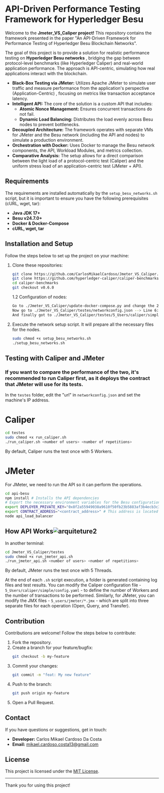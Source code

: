 # API-Driven Performance Testing Framework for Hyperledger Besu

Welcome to the **Jmeter_VS_Caliper project!** This repository contains the framework presented in the paper "An API-Driven Framework for Performance Testing of Hyperledger Besu Blockchain Networks".

The goal of this project is to provide a solution for realistic performance testing on **Hyperledger Besu networks** , bridging the gap between protocol-level benchmarks (like Hyperledger Caliper) and real-world application performance. The approach is API-centric, simulating how real applications interact with the blockchain.

- **Black-Box Testing via JMeter:** Utilizes Apache JMeter to simulate user traffic and measure performance from the application's perspective (Application-Centric) , focusing on metrics like transaction acceptance latency.
- **Intelligent API:** The core of the solution is a custom API that includes:
   - **Atomic Nonce Management:** Ensures concurrent transactions do not fail.
   - **Dynamic Load Balancing:** Distributes the load evenly across Besu nodes to prevent bottlenecks.
- **Decoupled Architecture:** The framework operates with separate VMs for JMeter and the Besu network (including the API and nodes) to simulate a production environment.
- **Orchestration with Docker:** Uses Docker to manage the Besu network components, the API, Workload Modules, and metrics collection.
- **Comparative Analysis:** The setup allows for a direct comparison between the light load of a protocol-centric test (Caliper) and the uniform stress load of an application-centric test (JMeter + API).

## Requirements

The requirements are installed automatically by the `setup_besu_networks.sh` script, but it is important to ensure you have the following prerequisites (cURL, wget, tar):

- **Java JDK 17+**
- **Besu v24.7.0+**
- **Docker & Docker-Compose**
- **cURL, wget, tar**

## Installation and Setup

Follow the steps below to set up the project on your machine:

1. Clone these repositories:
   ```bash
   git clone https://github.com/CarlosMikaelCardoso/Jmeter_VS_Caliper.git
   git clone https://github.com/hyperledger-caliper/caliper-benchmarks.git
   cd caliper-benchmarks
   git checkout v0.6.0
   ```
   1.2 Configuration of nodes:
      ```bash
      Go to ./Jmeter_VS_Caliper/update-docker-compose.py and change the 22 and 24 (<your IP>) by your IP address
      Now go to ./Jmeter_VS_Caliper/testes/networkconfig.json --> Line 6: Change <your IP> to your IP address
      And finally got to ./Jmeter_VS_Caliper/testes/5_Users/caliper/simple/config.yaml --> line 54: Change <YourIP> to your IP address
      ```
2. Execute the network setup script. It will prepare all the necessary files for the nodes.
   ```bash
   sudo chmod +x setup_besu_networks.sh
   ./setup_besu_networks.sh
   ```

## Testing with Caliper and JMeter

### If you want to compare the performance of the two, it's recommended to run Caliper first, as it deploys the contract that JMeter will use for its tests.
In the `testes` folder, edit the "url" in `networkconfig.json` and set the machine's IP address.

# Caliper
```bash
cd testes
sudo chmod +x run_caliper.sh
./run_caliper.sh <number of users> <number of repetitions>
```
By default, Caliper runs the test once with 5 Workers.

# JMeter
For JMeter, we need to run the API so it can perform the operations.

```bash
cd api-besu
npm install # Installs the API dependencies
# Export the necessary environment variables for the Besu configuration.
export DEPLOYER_PRIVATE_KEY="0x8f2a55949038a9610f50fb23b5883af3b4ecb3c3bb792cbcefbd1542c692be63"
export CONTRACT_ADDRESS="<contract_address>" # This address is located in /testes/contract_address.txt
node api_load_balancer
```

## How API Works![arquiteture2](https://github.com/user-attachments/assets/2026c77a-cc63-466b-894e-99354ba572df)


In another terminal:

```bash
cd Jmeter_VS_Caliper/testes
sudo chmod +x run_jmeter_api.sh
./run_jmeter_api.sh <number of users> <number of repetitions>
```
By default, JMeter runs the test once with 5 Threads.

At the end of each `.sh` script execution, a folder is generated containing log files and test results.
You can modify the Caliper configuration file - `5_Users/caliper/simple/config.yaml` - to define the number of Workers and the number of transactions to be performed. Similarly, for JMeter, you can modify the JMX files - `5_users/jmeter/*.jmx` - which are split into three separate files for each operation (Open, Query, and Transfer).

## Contribution

Contributions are welcome! Follow the steps below to contribute:

1. Fork the repository.
2. Create a branch for your feature/bugfix:
   ```bash
   git checkout -b my-feature
   ```
3. Commit your changes:
   ```bash
   git commit -m "feat: My new feature"
   ```
4. Push to the branch:
   ```bash
   git push origin my-feature
   ```
5. Open a Pull Request.

## Contact

If you have questions or suggestions, get in touch:

- **Developer:** Carlos Mikael Cardoso Da Costa
- **Email:** mikael.cardoso.costa13@gmail.com

## License

This project is licensed under the [MIT License](LICENSE).

---

Thank you for using this project!
